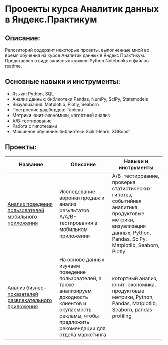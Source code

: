 # Прооекты курса Аналитик данных в Яндекс.Практикум

## Описание:
Репозиторий содержит некоторые проекты, выполненные мной во время обучения на курсе Аналитик данных в Яндекс Практикум.
Представлен в виде записных книжек IPython Notebooks и файлов readme.

## Основные навыки и инструменты:
* Языки: Python, SQL
* Анализ данных: библиотеки Pandas, NumPy, SciPy, Statsmodels
* Визуализация: Matplotlib, Plotly, Seaborn
* Построение дашбордов: Tableau
* Метрики юнит-экономики, когортный анализ
* А/В-тестирование
* Работа с гипотезами
* Машинное обучение: библиотеки Scikit-learn, XGBoost

## Проекты:
| Название	                                    | Описание	                                 | Навыки и инструменты
|-------------------------------------------------------|--------------------------------------------|-------------------------------------------|
| [Анализ поведения пользователей мобильного приложения](/Mob_app_AAB_tests/)	| Исследование воронки продаж и анализ результатов A/A/B-тестирования в мобильном приложении	| A/B-тестирование, проверка статистических гипотез, событийная аналитика, продуктовые метрики,  визуализация данных, Python, Pandas, SciPy, Matplotlib, Seaborn, Plotly
| [Анализ бизнес-показателей развлекательного приложения](/Unit_econ_cohort_ads/)	| На основе данных изучаем поведение пользователей, а также анализируем доходность клиентов и окупаемость рекламы, чтобы предложить рекомендации для отдела маркетинга | когортный анализ, юнит-экономика, продуктовые метрики, Python, Pandas, Matplotlib, Seaborn, pandas-profiling 

